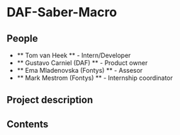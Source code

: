 # DAF-Saber-Macro

## People

- ** Tom van Heek ** - Intern/Developer
- ** Gustavo Carniel (DAF) ** - Product owner
- ** Ema Mladenovska (Fontys) ** - Assesor
- ** Mark Mestrom (Fontys) ** - Internship coordinator

## Project description

## Contents

